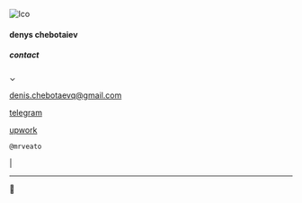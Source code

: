 ![Ico](https://www.upwork.com/profile-portraits/c1GLyb2cCqDM1ZJvWAWXxvWlKOeYj2HBFbMVqYSEuczxtBxrhiePSvbdDFVW17BBee)
#### denys chebotaiev

##### contact
⌄

[denis.chebotaevq@gmail.com](mailto:denis.chebotaevq@gmail.com)

[telegram](https://t.me/mrveato)

[upwork](https://www.upwork.com/freelancers/mrveato)

`@mrveato`

<span class="blinking-cursor">|</span>

* * *

🗿
